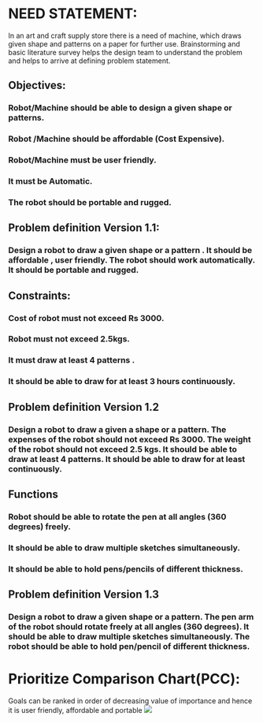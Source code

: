 # NEED STATEMENT:
In an art and craft supply store there is a need of machine, which draws given shape and patterns on a paper for further use.
Brainstorming and basic literature survey helps the design team to understand the problem and helps to arrive at defining problem statement.
## Objectives:
### Robot/Machine should be able to design a given shape or patterns.
### Robot /Machine should be affordable (Cost Expensive).
### Robot/Machine must be user friendly.
### It must be Automatic.
### The robot should be portable and rugged.
## Problem definition Version 1.1:
### Design a robot to draw a given shape or a pattern . It should be affordable , user friendly. The robot should work automatically. It should be portable and rugged.
## Constraints:
### Cost of robot must not exceed Rs 3000.
### Robot must not exceed 2.5kgs.
### It must draw at least 4 patterns .
### It should be able to draw for at least 3 hours continuously.

## Problem definition Version 1.2
### Design a robot to draw a given a shape or a pattern. The expenses of the robot should not exceed Rs 3000. The weight of  the robot should not exceed 2.5 kgs. It should be able to draw at least 4 patterns. It should be able to draw for at least continuously.

## Functions
### Robot should be able to rotate the pen at all angles (360 degrees) freely.
### It should be able to draw multiple sketches simultaneously.
### It should be able to hold pens/pencils of different thickness.

## Problem definition Version 1.3
### Design a robot to draw a given shape or a pattern. The pen arm of the robot should rotate freely at all angles (360 degrees). It should be able to draw multiple sketches simultaneously. The robot should be able to hold pen/pencil of different thickness.
# Prioritize Comparison Chart(PCC):
Goals can be ranked in order of decreasing value of importance and hence it is user friendly, affordable and portable
![](https://user-images.githubusercontent.com/42509999/49495476-1a490080-f889-11e8-8298-10300f53af81.PNG)